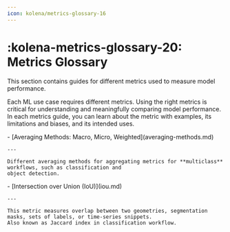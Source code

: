 ```yaml
---
icon: kolena/metrics-glossary-16
---
```


# :kolena-metrics-glossary-20: Metrics Glossary

This section contains guides for different metrics used to measure model performance.

Each ML use case requires different metrics. Using the right metrics is critical for understanding and meaningfully
comparing model performance. In each metrics guide, you can learn about the metric with examples, its limitations and
biases, and its intended uses.

<div class="grid cards" markdown>
- [Averaging Methods: Macro, Micro, Weighted](averaging-methods.md)

    ---

    Different averaging methods for aggregating metrics for **multiclass** workflows, such as classification and
    object detection.
</div>

<div class="grid cards" markdown>
- [Intersection over Union (IoU)](iou.md)

    ---

    This metric measures overlap between two geometries, segmentation masks, sets of labels, or time-series snippets.
    Also known as Jaccard index in classification workflow.
</div>

